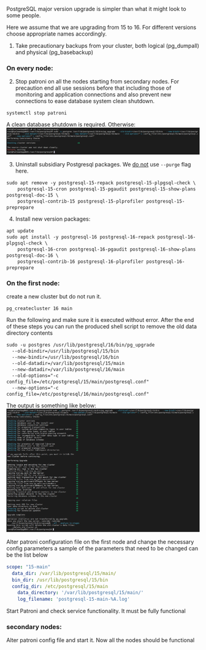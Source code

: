 PostgreSQL major version upgrade is simpler than what it might look to some people.

Here we assume that we are upgrading from 15 to 16. For different versions choose appropriate names
 accordingly.

1. Take precautionary backups from your cluster, both logical (pg_dumpall) and physical (pg_basebackup)

### On every node:

2. Stop patroni on all the nodes starting from secondary nodes. For precaution end all use
 sessions before that including those of monitoring and application connections and also
 prevent new connections to ease database system clean shutdown.

```shell
systemctl stop patroni
```
A clean database shutdown is required. Otherwise:
![Screenshot_130.png](image/PartV/Screenshot_130.png)

3. Uninstall subsidiary Postgresql packages. We <ins>do not</ins> use `--purge` flag here.

```shell
sudo apt remove -y postgresql-15-repack postgresql-15-plpgsql-check \
	postgresql-15-cron postgresql-15-pgaudit postgresql-15-show-plans postgresql-doc-15 \
	postgresql-contrib-15 postgresql-15-plprofiler postgresql-15-preprepare
```

4. Install new version packages:

```shell
apt update
sudo apt install -y postgresql-16 postgresql-16-repack postgresql-16-plpgsql-check \
	postgresql-16-cron postgresql-16-pgaudit postgresql-16-show-plans postgresql-doc-16 \
	postgresql-contrib-16 postgresql-16-plprofiler postgresql-16-preprepare
```

### On the first node:

create a new cluster but do not run it.

```shell
pg_createcluster 16 main
```

Run the following and make sure it is executed without error. After the end of these steps
 you can run the produced shell script to remove the old data directory contents

```shell
sudo -u postgres /usr/lib/postgresql/16/bin/pg_upgrade 
  --old-bindir=/usr/lib/postgresql/15/bin 
  --new-bindir=/usr/lib/postgresql/16/bin 
  --old-datadir=/var/lib/postgresql/15/main 
  --new-datadir=/var/lib/postgresql/16/main 
  --old-options="-c config_file=/etc/postgresql/15/main/postgresql.conf" 
  --new-options="-c config_file=/etc/postgresql/16/main/postgresql.conf"
```

The output is something like below:
![Screenshot_131.png](image/PartV/Screenshot_131.png)

Alter patroni configuration file on the first node and change the necessary config parameters
 a sample of the parameters that need to be changed can be the list below

```yaml
scope: "15-main"
  data_dir: /var/lib/postgresql/15/main/
  bin_dir: /usr/lib/postgresql/15/bin
  config_dir: /etc/postgresql/15/main
    data_directory: '/var/lib/postgresql/15/main/'
    log_filename: 'postgresql-15-main-%A.log'
```

Start Patroni and check service functionality. It must be fully functional

### secondary nodes:

Alter patroni config file and start it. Now all the nodes should be functional
